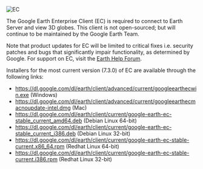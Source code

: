 ![EC](https://drive.google.com/a/google.com/uc?export=view&id=0B9uYVWZiNAG0WVA2M1Q5SkxLc1E)

The Google Earth Enterprise Client (EC) is required to connect to Earth Server and view 3D globes.  This client is not open-sourced; but will continue to be maintained by the Google Earth Team.  

Note that product updates for EC will be limited to critical fixes i.e. security patches and bugs that significantly impair functionality, as determined by Google.  For support on EC, visit the [Earth Help Forum](https://productforums.google.com/forum/#!categories/maps/google-earth).

Installers for the most current version (7.3.0) of EC are available through the following links:
* https://dl.google.com/dl/earth/client/advanced/current/googleearthecwin.exe  (Windows)
* https://dl.google.com/dl/earth/client/advanced/current/googleearthecmacnoupdate-intel.dmg  (Mac)
* https://dl.google.com/dl/earth/client/current/google-earth-ec-stable_current_amd64.deb  (Debian Linux 64-bit)
* https://dl.google.com/dl/earth/client/current/google-earth-ec-stable_current_i386.deb  (Debian Linux 32-bit)
* https://dl.google.com/dl/earth/client/current/google-earth-ec-stable-current.x86_64.rpm  (Redhat Linux 64-bit)
* https://dl.google.com/dl/earth/client/current/google-earth-ec-stable-current.i386.rpm  (Redhat Linux 32-bit)
